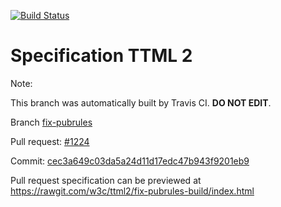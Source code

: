 [![Build Status](https://travis-ci.org/w3c/ttml2.svg?branch=fix-pubrules)](https://travis-ci.org/w3c/ttml2)


# Specification TTML 2


Note:


This branch was automatically built by Travis CI. <b>DO NOT EDIT</b>.


 Branch [fix-pubrules](https://github.com/w3c/ttml2/tree/fix-pubrules)


 Pull request: [#1224](https://github.com/w3c/ttml2/pull/1224)


 Commit: [cec3a649c03da5a24d11d17edc47b943f9201eb9](https://github.com/w3c/ttml2/commit/cec3a649c03da5a24d11d17edc47b943f9201eb9)

Pull request specification can be previewed at https://rawgit.com/w3c/ttml2/fix-pubrules-build/index.html




